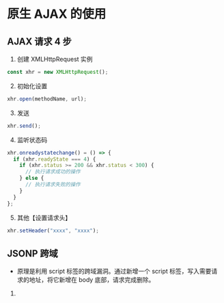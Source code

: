 <!--
 * @Author: raotaohub
 * @Date: 2021-02-25 00:08:23
 * @LastEditTime: 2021-02-25 00:16:44
 * @LastEditors: raotaohub
 * @FilePath: \AJAX\REDAME.md
 * @Description: Edit......
-->

# 原生 AJAX 的使用

## AJAX 请求 4 步

1. 创建 XMLHttpRequest 实例

```js
const xhr = new XMLHttpRequest();
```

2. 初始化设置

```js
xhr.open(methodName, url);
```

3. 发送

```js
xhr.send();
```

4. 监听状态码

```js
xhr.onreadystatechange() = () => {
  if (xhr.readyState === 4) {
    if (xhr.status >= 200 && xhr.status < 300) {
      // 执行请求成功的操作
    } else {
      // 执行请求失败的操作
    }
  }
};
```

5. 其他【设置请求头】

```js
xhr.setHeader("xxxx", "xxxx");
```

## JSONP 跨域

- 原理是利用 script 标签的跨域漏洞。通过新增一个 script 标签，写入需要请求的地址，将它新增在 body 底部，请求完成删除。

1.
